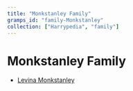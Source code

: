 ```yaml
---
title: "Monkstanley Family"
gramps_id: "family-Monkstanley"
collection: ["Harrypedia", "family"]
---
```


# Monkstanley Family

- [Levina Monkstanley](/Harrypedia/people/Monkstanley/Levina/)

